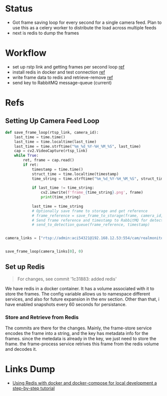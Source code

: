 
# Status
- Got frame saving loop for every second for a single camera feed. Plan to use this as a celery worker to distribute the load across multiple feeds
- next is redis to dump the frames


# Workflow
- set up rstp link and getting frames per second loop [ref](#setting-up-camera-feed-loop)
- install redis in docker and test connection [ref](#set-up-redis)
- write frame data to redis and retrieve-remove [ref](#store-and-retrieve-from-redis)
- send key to RabbitMQ message-queue (current)


# Refs

## Setting Up Camera Feed Loop

``` python
def save_frame_loop(rtsp_link, camera_id):
    last_time = time.time()
    last_time = time.localtime(last_time)
    last_time = time.strftime("%m_%d_%Y-%H_%M_%S", last_time)
    cap = cv2.VideoCapture(rtsp_link)
    while True:
        ret, frame = cap.read()
        if ret:
            timestamp = time.time()
            struct_time = time.localtime(timestamp)
            time_string = time.strftime("%m_%d_%Y-%H_%M_%S", struct_time)
            
            if last_time != time_string:
                cv2.imwrite(f'frame_{time_string}.png', frame)
                print(time_string)
            
            last_time = time_string
            # Optionally save frame to storage and get reference
            # frame_reference = save_frame_to_storage(frame, camera_id, timestamp)
            # Send frame reference and timestamp to RabbitMQ for detection service
            # send_to_detection_queue(frame_reference, timestamp)


camera_links = ["rtsp://admin:aci54321@192.168.12.53:554/cam/realmonitor?channel=2&subtype=0"]


save_frame_loop(camera_links[0], 0)
```

## Set up Redis
> For changes, see commit '1c31883: added redis'

We have redis in a docker container. It has a volume associated with it to store the frames. The config variable allows us to namespace different services, and also for future expansion in the env section. Other than that, i have enabled snapshots every 60 seconds for persistance. 

### Store and Retrieve from Redis
The commits are there for the changes.  Mainly, the frame-store service encodes the frame into a string, and the key has metadata info for the frames. since the metedata is already in the key, we just need to store the frame. the frame-process service retrives this frame from the redis volume and decodes it.

# Links Dump

- [Using Redis with docker and docker-compose for local development a step-by-step tutorial](https://geshan.com.np/blog/2022/01/redis-docker/)
